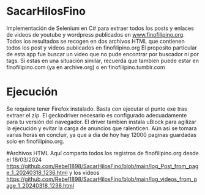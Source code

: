 # SacarHilosFino
Implementación de Selenium en C# para extraer todos los posts y enlaces de videos de youtube y wordpress publicados en www.finofilipino.org. 
Todos los resultados se recogen en dos archivos HTML que contienen todos los post y videos publicados en finofilipino.org
El proposito particular de esta app fue buscar un video que no pude encontrar por buscador ni por tags. Si estas en una situación similar, recuerda que tambien puede estar en finofilipino.com (ya en archive.org) o en finofilipino.tumblr.com

# Ejecución
Se requiere tener Firefox instalado.
Basta con ejecutar el punto exe tras extraer el zip. El geckodriver necesario es configurado adecuadamente para tu versión del navegador. El driver tambien instala uBlock para agilizar la ejecución y evitar la carga de anuncios que ralenticen. Aún así  se tomara varias horas en concluir, ya que a dia de hoy hay 12000 paginas guardadas solo en finofilipino.org. 

#Archivos HTML 
Aquí comparto  todos los registros de finofilipino.org desde el 18/03/2024
https://github.com/Rebel1898/SacarHilosFino/blob/main/log_Post_from_page_1_20240318_1236.html
y los videos
https://github.com/Rebel1898/SacarHilosFino/blob/main/log_videos_from_page_1_20240318_1236.html
